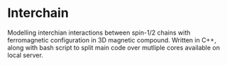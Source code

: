 # Interchain
Modelling interchian interactions between spin-1/2 chains with ferromagnetic configuration in 3D magnetic compound. Written in C++, along with bash script to split main code over mutliple cores available on local server.
